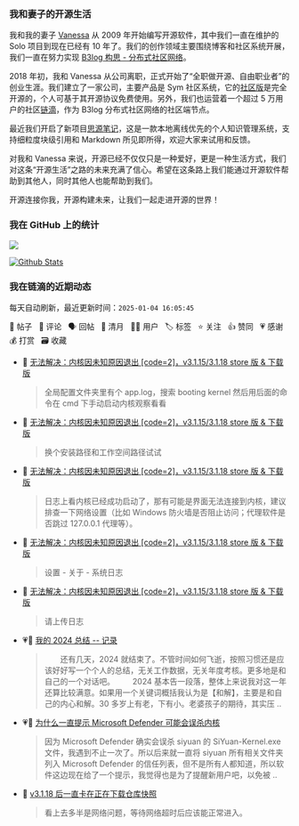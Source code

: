 ### 我和妻子的开源生活

我和我的妻子 [Vanessa](https://github.com/Vanessa219) 从 2009 年开始编写开源软件，其中我们一直在维护的 Solo 项目到现在已经有 10 年了。我们的创作领域主要围绕博客和社区系统开展，我们一直在努力实现 [B3log 构思 - 分布式社区网络](https://ld246.com/article/1546941897596)。

2018 年初，我和 Vanessa 从公司离职，正式开始了“全职做开源、自由职业者”的创业生涯。我们建立了一家公司，主要产品是 Sym 社区系统，它的[社区版](https://github.com/88250/symphony)是完全开源的，个人可基于其开源协议免费使用。另外，我们也运营着一个超过 5 万用户的社区[链滴](https://ld246.com)，作为 B3log 分布式社区网络的社区端节点。

最近我们开启了新项目[思源笔记](https://github.com/siyuan-note/siyuan)，这是一款本地离线优先的个人知识管理系统，支持细粒度块级引用和 Markdown 所见即所得，欢迎大家来试用和反馈。

对我和 Vanessa 来说，开源已经不仅仅只是一种爱好，更是一种生活方式，我们对这条“开源生活”之路的未来充满了信心。希望在这条路上我们能通过开源软件帮助到其他人，同时其他人也能帮助到我们。

开源连接你我，开源构建未来，让我们一起走进开源的世界！

### 我在 GitHub 上的统计

<a title="Hits" target="_blank" href="https://github.com/88250/88250"><img src="https://hits.b3log.org/88250/88250.svg"></a>

[![Github Stats](https://github-readme-stats.vercel.app/api?username=88250&theme=tokyonight&show_icons=true)](https://github.com/88250)

<!--events start -->

### 我在链滴的近期动态

每天自动刷新，最近更新时间：`2025-01-04 16:05:45`

📝 帖子 &nbsp; 💬 评论 &nbsp; 🗣 回帖 &nbsp; 🌙 清月 &nbsp; 👨‍💻 用户 &nbsp; 🏷️ 标签 &nbsp; ⭐️ 关注 &nbsp; 👍 赞同 &nbsp; 💗 感谢 &nbsp; 💰 打赏 &nbsp; 🗃 收藏

* 💬 [无法解决：内核因未知原因退出 [code=2]，v3.1.15/3.1.18 store 版 &amp; 下载版](https://ld246.com/article/1735958204001/comment/1735966106757#comments)

  > 全局配置文件夹里有个 app.log，搜索 booting kernel 然后用后面的命令在 cmd 下手动启动内核观察看看
* 💬 [无法解决：内核因未知原因退出 [code=2]，v3.1.15/3.1.18 store 版 &amp; 下载版](https://ld246.com/article/1735958204001/comment/1735960795659#comments)

  > 换个安装路径和工作空间路径试试
* 💬 [无法解决：内核因未知原因退出 [code=2]，v3.1.15/3.1.18 store 版 &amp; 下载版](https://ld246.com/article/1735958204001/comment/1735959410557#comments)

  > 日志上看内核已经成功启动了，那有可能是界面无法连接到内核，建议排查一下网络设置（比如 Windows 防火墙是否阻止访问；代理软件是否跳过 127.0.0.1 代理等）。
* 💬 [无法解决：内核因未知原因退出 [code=2]，v3.1.15/3.1.18 store 版 &amp; 下载版](https://ld246.com/article/1735958204001/comment/1735958710595#comments)

  > 设置 - 关于 - 系统日志
* 💬 [无法解决：内核因未知原因退出 [code=2]，v3.1.15/3.1.18 store 版 &amp; 下载版](https://ld246.com/article/1735958204001/comment/1735958551012#comments)

  > 请上传日志
* 💗📝 [我的 2024 总结 -- 记录](https://ld246.com/article/1735890067508)

  > 　　还有几天，2024 就结束了。不管时间如何飞逝，按照习惯还是应该好好写一个个人的总结，无关工作数据，无关年度考核。更多地是和自己的一个对话吧。 　　2024 基本告一段落，整体上来说我对这一年还算比较满意。如果用一个关键词概括我认为是【和解】，主要是和自己的内心和解。30 多岁上有老，下有小。老婆孩子的期待，其实压 ..
* 💗💬 [为什么一直提示 Microsoft Defender 可能会误杀内核](https://ld246.com/article/1735873155114/comment/1735887254473#comments)

  > 因为 Microsoft Defender 确实会误杀 siyuan 的 SiYuan-Kernel.exe 文件，我遇到不止一次了。所以后来就一直将 siyuan 所有相关文件夹列入 Microsoft Defender 的信任列表，但不是所有人都知道，所以软件这边现在给了一个提示，我觉得也是为了提醒新用户吧，以免被 ..
* 💬 [v3.1.18 后一直卡在正在下载仓库快照](https://ld246.com/article/1735831340517/comment/1735874200671#comments)

  > 看上去多半是网络问题，等待网络超时后应该能正常进入。


<!--events end -->
